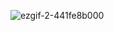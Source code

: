 ![ezgif-2-441fe8b000](https://github.com/Spinxino/space-shooter/assets/32494798/f3607c5b-3879-4086-8f22-ca66cc3621e0)
